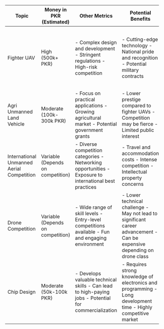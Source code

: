 | Topic                               | Money in PKR (Estimated) | Other Metrics                                      | Potential Benefits                                       | Drawbacks                                             |
| ----------------------------------- | ------------------------ | -------------------------------------------------- | -------------------------------------------------------- | ------------------------------------------------------ |
| Fighter UAV                         | High (500k+ PKR)          | - Complex design and development - Stringent regulations - High-risk competition | - Cutting-edge technology - National pride and recognition - Potential military contracts | - High cost and technical difficulty - Potential safety concerns - Limited commercial applications |
| Agri Unmanned Land Vehicle          | Moderate (100k-300k PKR)  | - Focus on practical applications - Growing agricultural market - Potential government grants | - Lower prestige compared to fighter UAVs - Competition may be fierce - Limited public interest |                                                        |
| International Unmanned Aerial Competition | Variable (Depends on competition) | - Diverse competition categories - Networking opportunities - Exposure to international best practices | - Travel and accommodation costs - Intense competition - Intellectual property concerns |                                                        |
| Drone Competition                   | Variable (Depends on competition) | - Wide range of skill levels - Entry-level competitions available - Fun and engaging environment | - Lower technical challenge - May not lead to significant career advancement - Can be expensive depending on drone class |                                                        |
| Chip Design                         | Moderate (50k-100k PKR)   | - Develops valuable technical skills - Can lead to high-paying jobs - Potential for commercialization | - Requires strong knowledge of electronics and programming - Long development time - Highly competitive market |                                                        |
